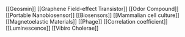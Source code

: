[[Geosmin]]
[[Graphene Field-effect Transistor]]
[[Odor Compound]]
[[Portable Nanobiosensor]]
[[Biosensors]]
[[Mammalian cell culture]]
[[Magnetoelastic Materials]]
[[Phage]]
[[Correlation coefficient]]
[[Luminescence]]
[[Vibiro Cholerae]]
